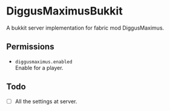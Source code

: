 # DiggusMaximusBukkit
A bukkit server implementation for fabric mod DiggusMaximus.

## Permissions
- `diggusmaximus.enabled`  
Enable for a player.

## Todo
- [ ] All the settings at server.
